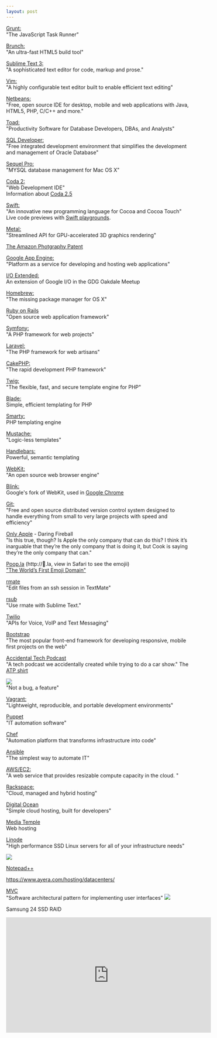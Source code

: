 ```yaml
---
layout: post
---
```


[Grunt:](http://gruntjs.com/)  
"The JavaScript Task Runner"

[Brunch:](http://brunch.io/)  
"An ultra-fast HTML5 build tool"

[Sublime Text 3:](http://www.sublimetext.com/3)  
"A sophisticated text editor for code, markup and prose."

[Vim:](http://www.vim.org/)  
"A highly configurable text editor built to enable efficient text editing"

[Netbeans:](https://netbeans.org/)  
"Free, open source IDE for desktop, mobile and web applications with Java, HTML5, PHP, C/C++ and more."

[Toad:](http://www.quest.com/toad/)  
"Productivity Software for Database Developers, DBAs, and Analysts"

[SQL Developer:](http://www.oracle.com/technetwork/developer-tools/sql-developer/overview/index.html)  
"Free integrated development environment that simplifies the development and management of Oracle Database"

[Sequel Pro:](http://www.sequelpro.com/)  
"MYSQL database management for Mac OS X"

[Coda 2:](https://panic.com/coda/)  
"Web Development IDE"  
Information about [Coda 2.5](http://www.panic.com/blog/coda-2-5-and-the-mac-app-store/)

[Swift:](https://developer.apple.com/swift/)  
"An innovative new programming language for Cocoa and Cocoa Touch"
Live code previews with [Swift playgrounds](https://developer.apple.com/library/prerelease/ios/recipes/xcode_help-source_editor/ExploringandEvaluatingSwiftCodeinaPlayground/ExploringandEvaluatingSwiftCodeinaPlayground.html).

[Metal:](https://developer.apple.com/library/prerelease/ios/documentation/Miscellaneous/Conceptual/MTLProgGuide/Introduction/Introduction.html)  
"Streamlined API for GPU-accelerated 3D graphics rendering"

[The Amazon Photgraphy Patent](http://www.cbsnews.com/news/amazon-photo-patent-prompts-internet-uproar/)

[Google App Engine:](https://developers.google.com/appengine/?csw=1)  
"Platform as a service for developing and hosting web applications"

[I/O Extended:](http://www.meetup.com/GDG-Oakdale/events/182853982/)  
An extension of Google I/O in the GDG Oakdale Meetup

[Homebrew:](http://brew.sh/)  
"The missing package manager for OS X"

[Ruby on Rails](http://rubyonrails.org/)  
"Open source web application framework"

[Symfony:](http://symfony.com/)  
"A PHP framework for web projects"

[Laravel:](http://laravel.com/)  
"The PHP framework for web artisans"

[CakePHP:](http://cakephp.org/)  
"The rapid development PHP framework"

[Twig:](http://twig.sensiolabs.org/)  
"The flexible, fast, and secure template engine for PHP"

[Blade:](http://laravel.com/docs/templates)  
Simple, efficient templating for PHP

[Smarty:](http://www.smarty.net/)  
PHP templating engine

[Mustache:](http://mustache.github.io/)  
"Logic-less templates"

[Handlebars:](http://handlebarsjs.com/)  
Powerful, semantic templating

[WebKit:](http://www.webkit.org/)  
"An open source web browser engine"

[Blink:](http://www.chromium.org/blink)  
Google's fork of WebKit, used in [Google Chrome](https://www.google.com/chrome/browser/)

[Git:](http://git-scm.com/)  
"Free and open source distributed version control system designed to handle everything from small to very large projects with speed and efficiency"

[Only Apple](http://daringfireball.net/2014/06/only_apple) - Daring Fireball  
"Is this true, though? Is Apple the only company that can do this? I think it’s inarguable that they’re the only company that is doing it, but Cook is saying they’re the only company that can."

[Poop.la](http://💩.la) (http://💩.la, view in Safari to see the emojii)  
["The World’s First Emoji Domain"](http://www.panic.com/blog/the-worlds-first-emoji-domain/)

[rmate](https://github.com/textmate/rmate)  
"Edit files from an ssh session in TextMate"

[rsub](https://github.com/henrikpersson/rsub)  
"Use rmate with Sublime Text."

[Twilio](http://www.twilio.com/)  
"APIs for Voice, VoIP and Text Messaging"

[Bootstrap](http://getbootstrap.com/)  
"The most popular front-end framework for developing responsive, mobile first projects on the web"

[Accidental Tech Podcast](http://atp.fm/)  
"A tech podcast we accidentally created while trying to do a car show."
The [ATP shirt](http://atp.fm/t-shirt/)

![](http://globalnerdy.com/wordpress/wp-content/uploads/2007/08/not_a_bug_but_a_feature.jpg)  
"Not a bug, a feature"

[Vagrant:](http://www.vagrantup.com/)  
"Lightweight, reproducible, and portable development environments"

[Puppet](http://puppetlabs.com/)  
"IT automation software"

[Chef](http://www.getchef.com/chef/)  
"Automation platform that transforms infrastructure into code"

[Ansible](http://www.ansible.com/home)  
"The simplest way to automate IT"

[AWS/EC2:](http://aws.amazon.com/ec2/)  
"A web service that provides resizable compute capacity in the cloud. "

[Rackspace:](http://www.rackspace.com/)  
"Cloud, managed and hybrid hosting"

[Digital Ocean](https://www.digitalocean.com/)  
"Simple cloud hosting, built for developers"

[Media Temple](http://mediatemple.net/)  
Web hosting

[Linode](https://www.linode.com/)  
"High performance SSD Linux servers for all of your infrastructure needs"

![](http://imgs.xkcd.com/comics/duty_calls.png)

[Notepad++](http://notepad-plus-plus.org/)

https://www.ayera.com/hosting/datacenters/

[MVC](http://en.wikipedia.org/wiki/Model%E2%80%93view%E2%80%93controller)  
"Software architectural pattern for implementing user interfaces"
![](http://upload.wikimedia.org/wikipedia/commons/thumb/a/a0/MVC-Process.svg/500px-MVC-Process.svg.png)

Samsung 24 SSD RAID 
<iframe width="560" height="315" src="http://www.youtube.com/embed/96dWOEa4Djs" frameborder="0" allowfullscreen="allowfullscreen"> </iframe>
